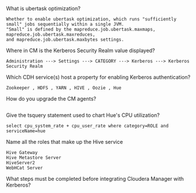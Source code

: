 What is ubertask optimization?
```
Whether to enable ubertask optimization, which runs "sufficiently small" jobs sequentially within a single JVM. 
"Small" is defined by the mapreduce.job.ubertask.maxmaps, mapreduce.job.ubertask.maxreduces, 
and mapreduce.job.ubertask.maxbytes settings.
```

Where in CM is the Kerberos Security Realm value displayed?
```
Administration ---> Settings ---> CATEGORY ---> Kerberos ---> Kerberos Security Realm 
```

Which CDH service(s) host a property for enabling Kerberos authentication?
```
Zookeeper , HDFS , YARN , HIVE , Oozie , Hue
```

How do you upgrade the CM agents?
```

```

Give the tsquery statement used to chart Hue's CPU utilization?
```
select cpu_system_rate + cpu_user_rate where category=ROLE and serviceName=hue
```

Name all the roles that make up the Hive service
```
Hive Gateway
Hive Metastore Server
HiveServer2
WebHCat Server
```

What steps must be completed before integrating Cloudera Manager with Kerberos?
```

```
